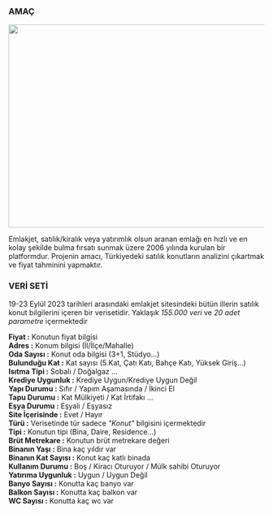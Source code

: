 ### AMAÇ
<img src="https://logowik.com/content/uploads/images/emlakjet.jpg" width="800" height="400">

Emlakjet, satılık/kiralık veya yatırımlık olsun aranan emlağı en hızlı ve en kolay şekilde bulma
fırsatı sunmak üzere 2006 yılında kurulan bir platformdur. Projenin amacı, Türkiyedeki satılık
konutların analizini çıkartmak ve fiyat tahminini yapmaktır.

### VERİ SETİ
19-23 Eylül 2023 tarihleri arasındaki emlakjet sitesindeki bütün illerin satılık konut bilgilerini içeren bir verisetidir. Yaklaşık *155.000 veri* ve *20 adet parametre* içermektedir

**Fiyat :** Konutun fiyat bilgisi<br>
**Adres :** Konum bilgisi (İl/İlçe/Mahalle)<br>
**Oda Sayısı :** Konut oda bilgisi (3+1, Stüdyo...)<br>
**Bulunduğu Kat :** Kat sayısı (5.Kat, Çatı Katı, Bahçe Katı, Yüksek Giriş...)<br>
**Isıtma Tipi :** Sobalı / Doğalgaz ...<br>
**Krediye Uygunluk :** Krediye Uygun/Krediye Uygun Değil<br>
**Yapı Durumu :** Sıfır / Yapım Aşamasında / İkinci El<br>
**Tapu Durumu :** Kat Mülkiyeti / Kat İrtifakı ...<br>
**Eşya Durumu :** Eşyalı / Eşyasız  <br>
**Site İçerisinde :** Evet / Hayır<br>
**Türü :** Verisetinde tür sadece *"Konut"* bilgisini içermektedir<br>
**Tipi :** Konutun tipi (Bina, Daire, Residence...)<br>
**Brüt Metrekare :** Konutun brüt metrekare değeri<br>
**Binanın Yaşı :** Bina kaç yıldır var<br>
**Binanın Kat Sayısı :** Konut kaç katlı binada<br>
**Kullanım Durumu :** Boş / Kiracı Oturuyor / Mülk sahibi Oturuyor<br>
**Yatırıma Uygunluk :** Uygun / Uygun Değil<br>
**Banyo Sayısı :** Konutta kaç banyo var<br>
**Balkon Sayısı :** Konutta kaç balkon var <br>
**WC Sayısı :** Konutta kaç wc var<br>
